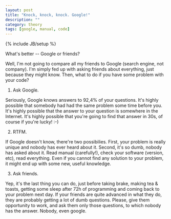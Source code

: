```yaml
---
layout: post
title: "Knock, knock, knock. Google!"
description: ""
category: theory
tags: [google, manual, code]
---
```

{% include JB/setup %}

What's better -- Google or friends?

Well, I'm not going to compare all my friends to Google (search engine, not company). I'm simply fed up with asking friends about everything, just because they might know. Then, what to do if you have some problem with your code?

1) Ask Google.

Seriously, Google knows answers to 92,4% of your questions. It's highly possible that somebody had had the same problem some time before you. It's highly possible that the answer to your question is somewhere in the Internet. It's highly possible that you're going to find that answer in 30s, of course if you're lucky! :-)

2) RTFM.

If Google doesn't know, there're two possibilies. First, your problem is really unique and nobody has ever heard about it. Second, it's so dumb, nobody has asked about it. Read manual (carefully!), check your software (version, etc), read everything. Even if you cannot find any solution to your problem, it might end up with some new, useful knowledge.

3) Ask friends.

Yep, it's the last thing you can do, just before taking brake, making tea & toasts, getting some sleep after 72h of programming and coming back to your problem next day. If your friends are quite advanced in what they do, they are probably getting a lot of dumb questions. Please, give them opportunity to work, and ask them only those questions, to which nobody has the answer. Nobody, even google.

